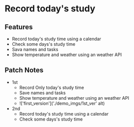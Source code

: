 # Record today's study

## Features

- Record today's study time using a calendar
- Check some days's study time
- Sava names and tasks
- Show temperature and weather using an weather API

## Patch Notes

- 1st
  - Record Only today's study time
  - Save names and tasks
  - Show temperature and weather using an weather API
  - !['first_version']('./demo_imgs/1st_ver' alt)
- 2nd
  - Record today's study time using a calendar
  - Check some days's study time
